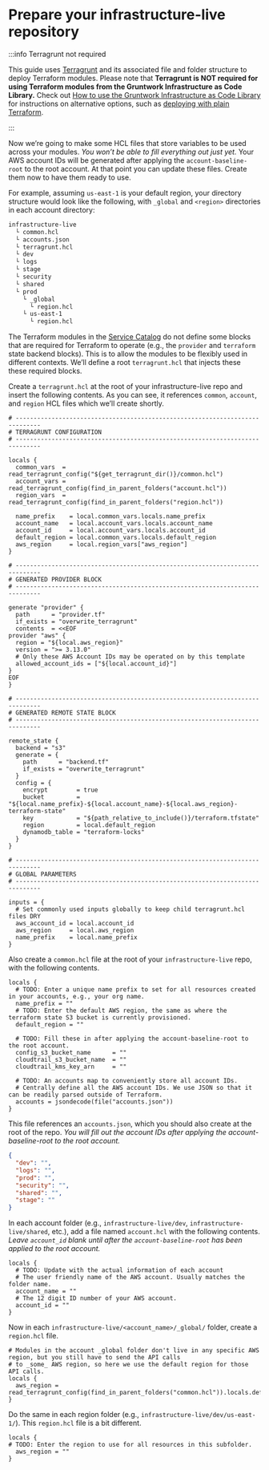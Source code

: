 # Prepare your infrastructure-live repository

:::info Terragrunt not required

This guide uses [Terragrunt](https://github.com/gruntwork-io/terragrunt) and its associated file and folder
structure to deploy Terraform modules. Please note that **Terragrunt is NOT required for using Terraform modules from
the Gruntwork Infrastructure as Code Library.** Check out [How to use the Gruntwork Infrastructure as Code Library](https://gruntwork.io/guides/foundations/how-to-use-gruntwork-infrastructure-as-code-library)
for instructions on alternative options, such as
[deploying with plain Terraform](https://gruntwork.io/guides/foundations/how-to-use-gruntwork-infrastructure-as-code-library#deploy_using_plain_terraform).

:::

Now we’re going to make some HCL files that store variables to be used across your modules. _You won’t be able to fill
everything out just yet._ Your AWS account IDs will be generated after applying the `account-baseline-root` to the root
account. At that point you can update these files. Create them now to have them ready to use.

For example, assuming `us-east-1` is your default region, your directory structure would look like the following, with
`_global` and `<region>` directories in each account directory:

```bash
infrastructure-live
  └ common.hcl
  └ accounts.json
  └ terragrunt.hcl
  └ dev
  └ logs
  └ stage
  └ security
  └ shared
  └ prod
    └ _global
      └ region.hcl
    └ us-east-1
      └ region.hcl
```

The Terraform modules in the [Service Catalog](https://github.com/gruntwork-io/terraform-aws-service-catalog/)
do not define some blocks that are required for Terraform to operate (e.g., the `provider` and `terraform`
state backend blocks). This is to allow the modules to be flexibly used in different contexts.
We’ll define a root `terragrunt.hcl` that injects these these required blocks.

Create a `terragrunt.hcl` at the root of your infrastructure-live repo and insert the following contents. As you can
see, it references `common`, `account`, and `region` HCL files which we’ll create shortly.

```hcl title=infrastructure-live/terragrunt.hcl
# -----------------------------------------------------------------------------
# TERRAGRUNT CONFIGURATION
# -----------------------------------------------------------------------------

locals {
  common_vars  = read_terragrunt_config("${get_terragrunt_dir()}/common.hcl")
  account_vars = read_terragrunt_config(find_in_parent_folders("account.hcl"))
  region_vars  = read_terragrunt_config(find_in_parent_folders("region.hcl"))

  name_prefix    = local.common_vars.locals.name_prefix
  account_name   = local.account_vars.locals.account_name
  account_id     = local.account_vars.locals.account_id
  default_region = local.common_vars.locals.default_region
  aws_region     = local.region_vars["aws_region"]
}

# -----------------------------------------------------------------------------
# GENERATED PROVIDER BLOCK
# -----------------------------------------------------------------------------

generate "provider" {
  path      = "provider.tf"
  if_exists = "overwrite_terragrunt"
  contents  = <<EOF
provider "aws" {
  region = "${local.aws_region}"
  version = ">= 3.13.0"
  # Only these AWS Account IDs may be operated on by this template
  allowed_account_ids = ["${local.account_id}"]
}
EOF
}

# -----------------------------------------------------------------------------
# GENERATED REMOTE STATE BLOCK
# -----------------------------------------------------------------------------

remote_state {
  backend = "s3"
  generate = {
    path      = "backend.tf"
    if_exists = "overwrite_terragrunt"
  }
  config = {
    encrypt        = true
    bucket         = "${local.name_prefix}-${local.account_name}-${local.aws_region}-terraform-state"
    key            = "${path_relative_to_include()}/terraform.tfstate"
    region         = local.default_region
    dynamodb_table = "terraform-locks"
  }
}

# -----------------------------------------------------------------------------
# GLOBAL PARAMETERS
# -----------------------------------------------------------------------------

inputs = {
  # Set commonly used inputs globally to keep child terragrunt.hcl files DRY
  aws_account_id = local.account_id
  aws_region     = local.aws_region
  name_prefix    = local.name_prefix
}
```

Also create a `common.hcl` file at the root of your `infrastructure-live` repo, with the following contents.

```hcl title=infrastructure-live/common.hcl
locals {
  # TODO: Enter a unique name prefix to set for all resources created in your accounts, e.g., your org name.
  name_prefix = ""
  # TODO: Enter the default AWS region, the same as where the terraform state S3 bucket is currently provisioned.
  default_region = ""

  # TODO: Fill these in after applying the account-baseline-root to the root account.
  config_s3_bucket_name      = ""
  cloudtrail_s3_bucket_name  = ""
  cloudtrail_kms_key_arn     = ""

  # TODO: An accounts map to conveniently store all account IDs.
  # Centrally define all the AWS account IDs. We use JSON so that it can be readily parsed outside of Terraform.
  accounts = jsondecode(file("accounts.json"))
}
```

This file references an `accounts.json`, which you should also create at the root of the repo. _You will fill out
the account IDs after applying the account-baseline-root to the root account._

```json title=infrastructure-live/accounts.json
{
  "dev": "",
  "logs": "",
  "prod": "",
  "security": "",
  "shared": "",
  "stage": ""
}
```

In each account folder (e.g., `infrastructure-live/dev`, `infrastructure-live/shared`, etc.), add a file named
`account.hcl` with the following contents. _Leave `account_id` blank until after the `account-baseline-root` has been
applied to the root account._

```hcl
locals {
  # TODO: Update with the actual information of each account
  # The user friendly name of the AWS account. Usually matches the folder name.
  account_name = ""
  # The 12 digit ID number of your AWS account.
  account_id = ""
}
```

Now in each `infrastructure-live/<account_name>/_global/` folder, create a `region.hcl` file.

```hcl
# Modules in the account _global folder don't live in any specific AWS region, but you still have to send the API calls
# to _some_ AWS region, so here we use the default region for those API calls.
locals {
  aws_region = read_terragrunt_config(find_in_parent_folders("common.hcl")).locals.default_region
}
```

Do the same in each region folder (e.g., `infrastructure-live/dev/us-east-1/`). This `region.hcl` file is a bit different.

```hcl
locals {
# TODO: Enter the region to use for all resources in this subfolder.
  aws_region = ""
}
```


<!-- ##DOCS-SOURCER-START
{"sourcePlugin":"Local File Copier","hash":"c3433cb49e70e983b69d731ec6b24634"}
##DOCS-SOURCER-END -->
